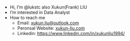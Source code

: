 - Hi, I’m @lukstc also Xukun(Frank) LIU
- I’m interested in Data Analyst
- How to reach me 
  - Email: xukun.liu@outlook.com
  - Peronsal Website: [xukun-liu.com](https://www.xukun-liu.com/)
  - Linkedin: https://www.linkedin.com/in/xukunliu1994/


<!---
lukstc/lukstc is a ✨ special ✨ repository because its `README.md` (this file) appears on your GitHub profile.
You can click the Preview link to take a look at your changes.
--->
